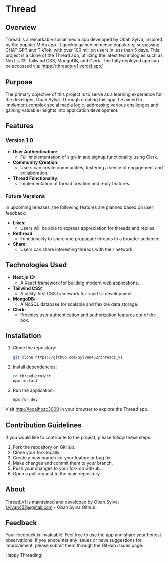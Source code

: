 # Thread

## Overview

Thread is a remarkable social media app developed by Obah Sylva, inspired by the popular Meta app. It quickly gained immense popularity, surpassing CHAT GPT and TikTok, with over 100 million users in less than 5 days. This project is a clone of the Thread app, utilizing the latest technologies such as Next.js 13, Tailwind CSS, MongoDB, and Clerk. The fully deployed app can be accessed via: https://threads-v1.vercel.app/

## Purpose

The primary objective of this project is to serve as a learning experience for the developer, Obah Sylva. Through creating this app, he aimed to implement complex social media logic, addressing various challenges and gaining valuable insights into application development.

## Features

### Version 1.0

- **User Authentication:**
  - Full implementation of sign-in and signup functionality using Clerk.
- **Community Creation:**
  - Users can create communities, fostering a sense of engagement and collaboration.
- **Thread Functionality:**
  - Implementation of thread creation and reply features.

### Future Versions

In upcoming releases, the following features are planned based on user feedback:

- **Likes:**
  - Users will be able to express appreciation for threads and replies.
- **Rethread:**
  - Functionality to share and propagate threads to a broader audience.
- **Share:**
  - Users can share interesting threads with their network.

## Technologies Used

- **Next.js 13:**
  - A React framework for building modern web applications.
- **Tailwind CSS:**
  - A utility-first CSS framework for rapid UI development.
- **MongoDB:**
  - A NoSQL database for scalable and flexible data storage.
- **Clerk:**
  - Provides user authentication and authorization features out of the box.

## Installation

1. Clone the repository:

   ```bash
   git clone https://github.com/Sylvan452/threads_v1
   ```

2. Install dependencies:

   ```bash
   cd thread-project
   npm install
   ```

3. Run the application:

   ```bash
   npm run dev
   ```

Visit [http://localhost:3000](http://localhost:3000) in your browser to explore the Thread app.

## Contribution Guidelines

If you would like to contribute to the project, please follow these steps:

1. Fork the repository on GitHub.
2. Clone your fork locally.
3. Create a new branch for your feature or bug fix.
4. Make changes and commit them to your branch.
5. Push your changes to your fork on GitHub.
6. Open a pull request to the main repository.



## About
Thread_v1 is maintained and developed by Obah Sylva: sylvan452@gmail.com - Obah Sylva Github. 


## Feedback

Your feedback is invaluable! Feel free to use the app and share your honest observations. If you encounter any issues or have suggestions for improvement, please submit them through the GitHub issues page.

Happy Threading!
